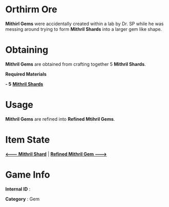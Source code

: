# Orthirm Ore

**Mithirl Gems** were accidentally created within a lab by Dr. SP while he was messing around trying to form **Mithril Shards** into a larger gem like shape.

# Obtaining

**Mithril Gems** are obtained from crafting together 5 **Mithril Shards**.

**Required Materials**

**- 5** [**Mithril Shards**](https://github.com/AlphaMC0/Lone-Martian/blob/main/Gems/Mithril%20Shard.md) 

# Usage

**Mithril Gems** are refined into **Refined Mtihril Gems**.

# Item State

[**<--- Mithril Shard**](https://github.com/AlphaMC0/Lone-Martian/blob/main/Gems/Mithril%20Shard.md) | [**Refined Mithril Gem --->**](https://github.com/AlphaMC0/Lone-Martian/blob/main/Gems/Refined%20Mithril%20Gem.md)

# Game Info

**Internal ID** : 

**Category** : Gem


